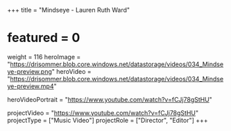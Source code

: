 +++
title = "Mindseye - Lauren Ruth Ward"
# featured = 0
weight = 116
heroImage = "https://drisommer.blob.core.windows.net/datastorage/videos/034_Mindseye-preview.png"
heroVideo = "https://drisommer.blob.core.windows.net/datastorage/videos/034_Mindseye-preview.mp4"

heroVideoPortrait = "https://www.youtube.com/watch?v=fCJj78gStHU"


projectVideo = "https://www.youtube.com/watch?v=fCJj78gStHU"
projectType = ["Music Video"]
projectRole = ["Director", "Editor"]
+++
